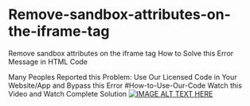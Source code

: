 # Remove-sandbox-attributes-on-the-iframe-tag
Remove sandbox attributes on the iframe tag How to Solve this Error Message in HTML Code

Many Peoples Reported this Problem:
Use Our Licensed Code in Your Website/App and Bypass this Error
#How-to-Use-Our-Code
Watch this Video and Watch Complete Solution
[![IMAGE ALT TEXT HERE](https://img.youtube.com/vi/fG2bIct_-f8/0.jpg)](https://youtu.be/fG2bIct_-f8)
